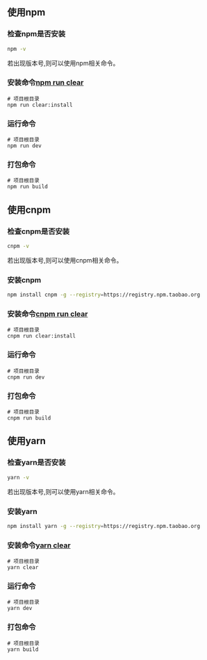 
## 使用npm
### 检查npm是否安装
```bash
npm -v
```
若出现版本号,则可以使用npm相关命令。

### 安装命令[npm run clear](https://github.com/dgiot/dgiot_dashboard/blob/master/package.json#L19)

```
# 项目根目录
npm run clear:install
```

### 运行命令

```
# 项目根目录
npm run dev
```

### 打包命令

```
# 项目根目录
npm run build
```

## 使用cnpm
### 检查cnpm是否安装
```bash
cnpm -v
```
若出现版本号,则可以使用cnpm相关命令。

### 安装cnpm
```bash
npm install cnpm -g --registry=https://registry.npm.taobao.org
```
### 安装命令[cnpm run clear](https://github.com/dgiot/dgiot_dashboard/blob/master/package.json#L22)

```
# 项目根目录
cnpm run clear:install
```

### 运行命令

```
# 项目根目录
cnpm run dev
```

### 打包命令

```
# 项目根目录
cnpm run build
```

## 使用yarn
### 检查yarn是否安装
```bash
yarn -v
```
若出现版本号,则可以使用yarn相关命令。
### 安装yarn
```bash
npm install yarn -g --registry=https://registry.npm.taobao.org
```
### 安装命令[yarn clear](https://github.com/dgiot/dgiot_dashboard/blob/master/package.json#L19)

```
# 项目根目录
yarn clear
```

### 运行命令

```
# 项目根目录
yarn dev
```

### 打包命令

```
# 项目根目录
yarn build
```
